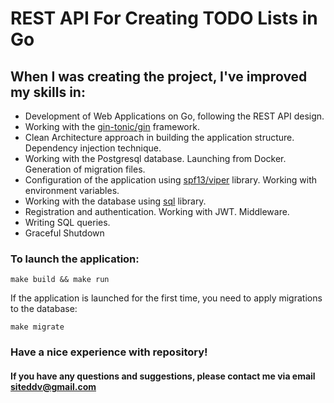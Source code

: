 # REST API For Creating TODO Lists in Go

## When I was creating the project, I've improved my skills in:
- Development of Web Applications on Go, following the REST API design.
- Working with the <a href="https://github.com/gin-tonic/gin ">gin-tonic/gin</a> framework.
- Clean Architecture approach in building the application structure. Dependency injection technique.
- Working with the Postgresql database. Launching from Docker. Generation of migration files.
- Configuration of the application using <a href="https://github.com/spf13/viper ">spf13/viper</a> library. Working with environment variables.
- Working with the database using <a href="https://github.com/jmoiron/sql ">sql</a> library.
- Registration and authentication. Working with JWT. Middleware.
- Writing SQL queries.
- Graceful Shutdown

### To launch the application:

```
make build && make run
```

If the application is launched for the first time, you need to apply migrations to the database:

```
make migrate
```

### Have a nice experience with repository! 
#### If you have any questions and suggestions, please contact me via email siteddv@gmail.com
